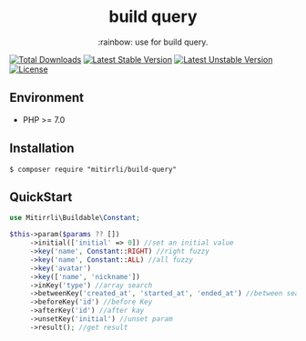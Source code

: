 <h1 align="center"> build query </h1>
<p align="center">:rainbow: use for build query.</p>

[![Total Downloads](https://poser.pugx.org/mitirrli/build-query/downloads)](https://packagist.org/packages/mitirrli/build-query)
[![Latest Stable Version](https://poser.pugx.org/mitirrli/build-query/v/stable)](https://packagist.org/packages/mitirrli/build-query)
[![Latest Unstable Version](https://poser.pugx.org/mitirrli/build-query/v/unstable)](https://packagist.org/packages/mitirrli/build-query)
<a href="https://packagist.org/packages/mitirrli/build-query"><img src="https://poser.pugx.org/mitirrli/build-query/license" alt="License"></a>

## Environment

- PHP >= 7.0

## Installation

```shell
$ composer require "mitirrli/build-query"
```

## QuickStart
```php
use Mitirrli\Buildable\Constant;

$this->param($params ?? [])
     ->initial(['initial' => 0]) //set an initial value
     ->key('name', Constant::RIGHT) //right fuzzy
     ->key('name', Constant::ALL) //all fuzzy
     ->key('avatar')
     ->key(['name', 'nickname'])
     ->inKey('type') //array search
     ->betweenKey('created_at', 'started_at', 'ended_at') //between search
     ->beforeKey('id') //before Key
     ->afterKey('id') //after kay
     ->unsetKey('initial') //unset param
     ->result(); //get result
```  
  
